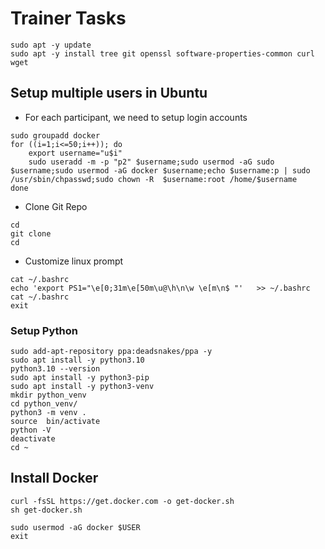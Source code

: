 # Trainer Tasks

```
sudo apt -y update
sudo apt -y install tree git openssl software-properties-common curl wget
```

## Setup multiple users in Ubuntu
- For each participant, we need to setup login accounts
```
sudo groupadd docker
for ((i=1;i<=50;i++)); do
	export username="u$i"
	sudo useradd -m -p "p2" $username;sudo usermod -aG sudo $username;sudo usermod -aG docker $username;echo $username:p | sudo /usr/sbin/chpasswd;sudo chown -R  $username:root /home/$username
done
```

-  Clone Git Repo
```
cd
git clone
cd
```

- Customize linux prompt
```
cat ~/.bashrc
echo 'export PS1="\e[0;31m\e[50m\u@\h\n\w \e[m\n$ "'   >> ~/.bashrc
cat ~/.bashrc
exit
```

### Setup Python
```
sudo add-apt-repository ppa:deadsnakes/ppa -y
sudo apt install -y python3.10
python3.10 --version
sudo apt install -y python3-pip
sudo apt install -y python3-venv
mkdir python_venv
cd python_venv/
python3 -m venv .
source  bin/activate
python -V
deactivate
cd ~
```


## Install Docker
```
curl -fsSL https://get.docker.com -o get-docker.sh
sh get-docker.sh
```

```
sudo usermod -aG docker $USER
exit
```
